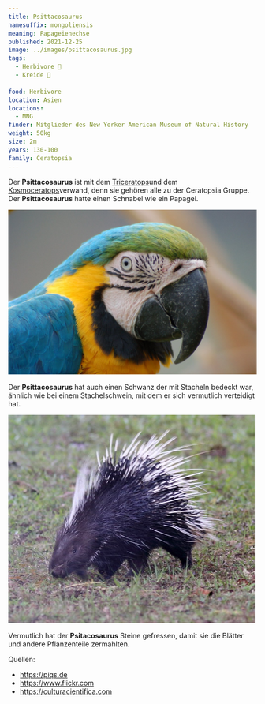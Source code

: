 ```yaml
---
title: Psittacosaurus
namesuffix: mongoliensis
meaning: Papageienechse
published: 2021-12-25
image: ../images/psittacosaurus.jpg
tags:
  - Herbivore 🌿
  - Kreide 🦴
  
food: Herbivore
location: Asien
locations:
  - MNG
finder: Mitglieder des New Yorker American Museum of Natural History
weight: 50kg
size: 2m
years: 130-100
family: Ceratopsia
---
```

Der **Psittacosaurus** ist mit dem [Triceratops](/dinos/triceratops/)und dem [Kosmoceratops](/dinos/kosmoceratops)verwand, denn sie gehören alle zu der Ceratopsia Gruppe. Der **Psittacosaurus** hatte einen Schnabel wie ein Papagei.

![Papagei ](../images/papagei.jpg)

Der **Psittacosaurus** hat auch einen Schwanz der mit Stacheln bedeckt war, ähnlich wie bei einem Stachelschwein, mit dem er sich vermutlich verteidigt hat.

![Stachelschwein](../images/stachelschwein.jpg)

Vermutlich hat der **Psitacosaurus** Steine gefressen, damit sie die Blätter und andere Pflanzenteile zermahlten.

Quellen:

* <https://piqs.de>
* <https://www.flickr.com>
* <https://culturacientifica.com>

